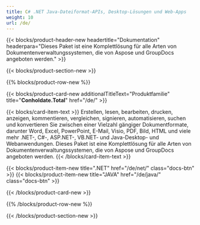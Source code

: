 ```yaml
---
title: C# .NET Java-Dateiformat-APIs, Desktop-Lösungen und Web-Apps
weight: 10
url: /de/
---
```


{{< blocks/product-header-new headertitle="Dokumentation" headerpara="Dieses Paket ist eine Komplettlösung für alle Arten von Dokumentenverwaltungssystemen, die von Aspose und GroupDocs angeboten werden." >}}

{{< blocks/product-section-new >}}

{{% blocks/product-row-new %}}

{{< blocks/product-card-new additionalTitleText="Produktfamilie" title="**Conholdate.Total**" href="/de/" >}}

{{< blocks/card-item-text >}}
Erstellen, lesen, bearbeiten, drucken, anzeigen, kommentieren, vergleichen, signieren, automatisieren, suchen und konvertieren Sie zwischen einer Vielzahl gängiger Dokumentformate, darunter Word, Excel, PowerPoint, E-Mail, Visio, PDF, Bild, HTML und viele mehr .NET-, C#-, ASP.NET-, VB.NET- und Java-Desktop- und Webanwendungen. Dieses Paket ist eine Komplettlösung für alle Arten von Dokumentenverwaltungssystemen, die von Aspose und GroupDocs angeboten werden.
{{< /blocks/card-item-text >}}

{{< blocks/product-item-new title=".NET" href="/de/net/" class="docs-btn"  >}} {{< blocks/product-item-new title="JAVA" href="/de/java/" class="docs-btn" >}}

{{< /blocks/product-card-new >}}

{{% /blocks/product-row-new %}}

{{< /blocks/product-section-new >}}

